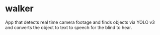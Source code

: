 # walker
App that detects real time camera footage and finds objects via YOLO v3 and converts the object to text to speech for the blind to hear.
